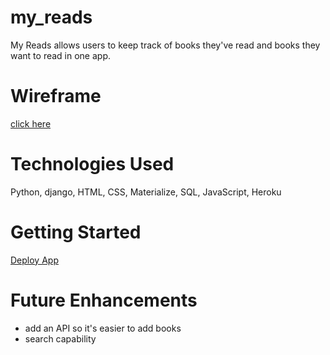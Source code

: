 # my_reads

My Reads allows users to keep track of books they've read and books they want to read in one app. 

# Wireframe
[click here](https://www.figma.com/file/mMI8vqiPBrGQPcLxu2Q4EY/Untitled)

# Technologies Used
Python, django, HTML, CSS, Materialize, SQL, JavaScript, Heroku

# Getting Started
[Deploy App](https://peaceful-dawn-37514.herokuapp.com/)

# Future Enhancements
* add an API so it's easier to add books
* search capability
